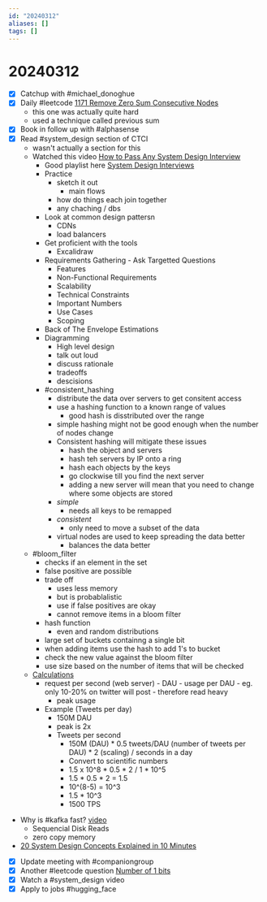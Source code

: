 ```yaml
---
id: "20240312"
aliases: []
tags: []
---
```


# 20240312

- [x] Catchup with #michael_donoghue
- [x] Daily #leetcode [1171 Remove Zero Sum Consecutive Nodes](https://leetcode.com/problems/remove-zero-sum-consecutive-nodes-from-linked-list/description/)
  - this one was actually quite hard
  - used a technique called previous sum
- [x] Book in follow up with #alphasense
- [x] Read #system_design section of CTCI
  - wasn't actually a section for this
  - Watched this video [How to Pass Any System Design Interview](https://www.youtube.com/watch?v=o-k7h2G3Gco)
    - Good playlist here [System Design Interviews](https://www.youtube.com/playlist?list=PLCRMIe5FDPseVvwzRiCQBmNOVUIZSSkP8)
    - Practice 
      - sketch it out 
        - main flows
      - how do things each join together
      - any chaching / dbs
    - Look at common design pattersn
      - CDNs
      - load balancers
    - Get proficient with the tools
      - Excalidraw
    - Requirements Gathering - Ask Targetted Questions
      - Features
      - Non-Functional Requirements
      - Scalability
      - Technical Constraints
      - Important Numbers
      - Use Cases
      - Scoping
    - Back of The Envelope Estimations
    - Diagramming 
      - High level design
      - talk out loud
      - discuss rationale
      - tradeoffs
      - descisions
    - #consistent_hashing
      - distribute the data over servers to get consitent access
      - use a hashing function to a known range of values
        - good hash is disstributed over the range
      - simple hashing might not be good enough when the number of nodes change
      - Consistent hashing will mitigate these issues
        - hash the object and servers
        - hash teh servers by IP onto a ring
        - hash each objects by the keys
        - go clockwise till you find the next server
        - adding a new server will mean that you need to change where some objects are stored
      - *simple*
        - needs all keys to be remapped
      - *consistent*
        - only need to move a subset of the data
      - virtual nodes are used to keep spreading the data better
        - balances the data better
   - #bloom_filter
     - checks if an element in the set
     - false positive are possible
     - trade off
       - uses less memory
       - but is probablalistic
       - use if false positives are okay
       - cannot remove items in a bloom filter
     - hash function
       - even and random distributions
     - large set of buckets containng a single bit
     - when adding items use the hash to add 1's to bucket
     - check the new value against the bloom filter
     - use size based on the number of items that will be checked
   - [Calculations](https://www.youtube.com/watch?v=UC5xf8FbdJc&list=PLCRMIe5FDPseVvwzRiCQBmNOVUIZSSkP8&index=4)
     - request per second (web server)
	       - DAU
	       - usage per DAU
	         - eg. only 10-20% on twitter will post
	         - therefore read heavy
		 - peak usage
	 - Example (Tweets per day)
		 - 150M DAU
		 - peak is 2x
		 - Tweets per second
			 - 150M (DAU) * 0.5 tweets/DAU (number of tweets per DAU) * 2 (scaling) / seconds in a day
			 - Convert to scientific numbers
			 - 1.5 x 10^8   * 0.5 * 2 / 1 * 10^5
			 - 1.5 * 0.5 * 2 = 1.5
			 - 10^(8-5) = 10^3
			 - 1.5 * 10^3
			 - 1500 TPS
 - Why is #kafka fast? [video](https://www.youtube.com/watch?v=UNUz1-msbOM)
	 - Sequencial Disk Reads
	 - zero copy memory
 - [20 System Design Concepts Explained in 10 Minutes](https://www.youtube.com/watch?v=i53Gi_K3o7I)
- [x] Update meeting with #companiongroup
- [x] Another #leetcode question [Number of 1 bits](https://leetcode.com/problems/number-of-1-bits/)
- [x] Watch a #system_design video
- [x] Apply to jobs #hugging_face
